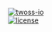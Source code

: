 <div id="google_translate_element"></div><script type="text/javascript">
function googleTranslateElementInit() {
  new google.translate.TranslateElement({pageLanguage: 'en', includedLanguages: 'zh-TW,ja,en', layout: google.translate.TranslateElement.FloatPosition.TOP_LEFT, multilanguagePage: true}, 'google_translate_element');
}
</script><script type="text/javascript" src="//translate.google.com/translate_a/element.js?cb=googleTranslateElementInit"></script>
        

[![twoss-io](https://img.shields.io/badge/臺灣開源軟體協作工坊-TWOSS-orange.svg)](https://twoss.io)  
[![license](https://img.shields.io/github/license/twoss-io/open-island.svg)](https://github.com/twoss-io/open-island/blob/master/LICENSE)
